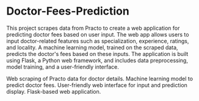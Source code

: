 # Doctor-Fees-Prediction

This project scrapes data from Practo to create a web application for predicting doctor fees based on user input. The web app allows users to input doctor-related features such as specialization, experience, ratings, and locality. A machine learning model, trained on the scraped data, predicts the doctor's fees based on these inputs. The application is built using Flask, a Python web framework, and includes data preprocessing, model training, and a user-friendly interface.

Web scraping of Practo data for doctor details.
Machine learning model to predict doctor fees.
User-friendly web interface for input and prediction display.
Flask-based web application.
